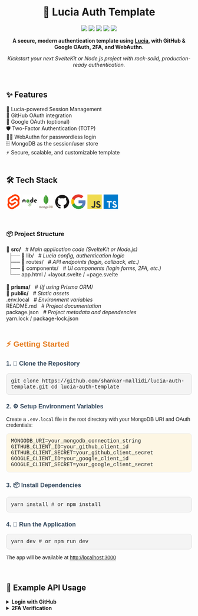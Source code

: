 <h1 align="center">🔐 Lucia Auth Template</h1> <p align="center"> <img src="https://img.shields.io/badge/Lucia-Auth-2B2D42?style=for-the-badge&logo=lucia&logoColor=white" /> <img src="https://img.shields.io/badge/SvelteKit-FF3E00?style=for-the-badge&logo=svelte&logoColor=white" /> <img src="https://img.shields.io/badge/OAuth-GitHub-24292F?style=for-the-badge&logo=github&logoColor=white" /> <img src="https://img.shields.io/badge/OAuth-Google-4285F4?style=for-the-badge&logo=google&logoColor=white" /> <img src="https://img.shields.io/badge/MongoDB-Database-47A248?style=for-the-badge&logo=mongodb&logoColor=white" /> </p> <p align="center"> <b>A secure, modern authentication template using <a href="https://lucia-auth.com/">Lucia</a>, with GitHub & Google OAuth, 2FA, and WebAuthn.</b> </p> <p align="center"> <i>Kickstart your next SvelteKit or Node.js project with rock-solid, production-ready authentication.</i> </p>

<br>

<h2>✨ Features</h2>
🔑 Lucia-powered Session Management<br>
🔗 GitHub OAuth integration<br>
🔗 Google OAuth (optional)<br>
🛡️ Two-Factor Authentication (TOTP)<br>
🧑‍💻 WebAuthn for passwordless login<br>
🗄️ MongoDB as the session/user store<br>
⚡ Secure, scalable, and customizable template<br>

<br>

<h2>🛠️ Tech Stack</h2> <p align="left"> <img src="https://raw.githubusercontent.com/devicons/devicon/master/icons/svelte/svelte-original.svg" alt="svelte" width="40" height="40"/> <img src="https://raw.githubusercontent.com/devicons/devicon/master/icons/nodejs/nodejs-original-wordmark.svg" alt="nodejs" width="40" height="40"/> <img src="https://raw.githubusercontent.com/devicons/devicon/master/icons/mongodb/mongodb-original-wordmark.svg" alt="mongodb" width="40" height="40"/> <img src="https://raw.githubusercontent.com/devicons/devicon/master/icons/github/github-original.svg" alt="github" width="40" height="40"/> <img src="https://raw.githubusercontent.com/devicons/devicon/master/icons/google/google-original.svg" alt="google" width="40" height="40"/> <img src="https://raw.githubusercontent.com/devicons/devicon/master/icons/javascript/javascript-original.svg" alt="javascript" width="40" height="40"/> <img src="https://raw.githubusercontent.com/devicons/devicon/master/icons/typescript/typescript-original.svg" alt="typescript" width="40" height="40"/> </p>

<br>

<h3>📦 Project Structure</h3> 📁 <b>src/</b> &nbsp; <i># Main application code (SvelteKit or Node.js)</i><br> &nbsp;&nbsp;├── 📁 lib/ &nbsp; <i># Lucia config, authentication logic</i><br> &nbsp;&nbsp;├── 📁 routes/ &nbsp; <i># API endpoints (login, callback, etc.)</i><br> &nbsp;&nbsp;├── 📁 components/ &nbsp; <i># UI components (login forms, 2FA, etc.)</i><br> &nbsp;&nbsp;└── app.html / +layout.svelte / +page.svelte<br> <br> 📁 <b>prisma/</b> &nbsp; <i># (If using Prisma ORM)</i><br> 📁 <b>public/</b> &nbsp; <i># Static assets</i><br> .env.local &nbsp; <i># Environment variables</i><br> README.md &nbsp; <i># Project documentation</i><br> package.json &nbsp; <i># Project metadata and dependencies</i><br> yarn.lock / package-lock.json<br>

<br>

<h2 style="font-family:Arial, sans-serif; color:#e67e22;">⚡ Getting Started</h2> <h3 style="font-family:Arial, sans-serif; color:#34495e;">1. 🔽 Clone the Repository</h3> <div style="background-color:#f4f4f4; padding:12px; border-radius:8px; border:1px solid #ddd; font-family:Courier New, monospace; white-space:pre-line;"> git clone https://github.com/shankar-mallidi/lucia-auth-template.git cd lucia-auth-template </div>
<h3 style="font-family:Arial, sans-serif; color:#34495e;">2. ⚙️ Setup Environment Variables</h3> <p style="font-family:Arial, sans-serif;">Create a <code>.env.local</code> file in the root directory with your MongoDB URI and OAuth credentials:</p> <div style="background-color:#fdf6e3; padding:12px; border-radius:8px; border:1px solid #eee; font-family:Courier New, monospace; white-space:pre-line;"> MONGODB_URI=your_mongodb_connection_string GITHUB_CLIENT_ID=your_github_client_id GITHUB_CLIENT_SECRET=your_github_client_secret GOOGLE_CLIENT_ID=your_google_client_id GOOGLE_CLIENT_SECRET=your_google_client_secret </div>
<h3 style="font-family:Arial, sans-serif; color:#34495e;">3. 📦 Install Dependencies</h3> <div style="background-color:#f4f4f4; padding:12px; border-radius:8px; border:1px solid #ddd; font-family:Courier New, monospace; white-space:pre-line;"> yarn install # or npm install </div>
<h3 style="font-family:Arial, sans-serif; color:#34495e;">4. 🚀 Run the Application</h3> <div style="background-color:#f4f4f4; padding:12px; border-radius:8px; border:1px solid #ddd; font-family:Courier New, monospace; white-space:pre-line;"> yarn dev # or npm run dev </div> <p style="font-family:Arial, sans-serif;">The app will be available at <a href="http://localhost:3000" target="_blank">http://localhost:3000</a></p>


<br>

<h2>🧪 Example API Usage</h2> <details> <summary><b>Login with GitHub</b></summary>
text
GET /api/auth/github
Redirects user to GitHub OAuth consent screen.

</details> <details> <summary><b>2FA Verification</b></summary>
text
POST /api/auth/2fa
Content-Type: application/json

{
  "userId": "abc123",
  "totp": "123456"
}
</details>


